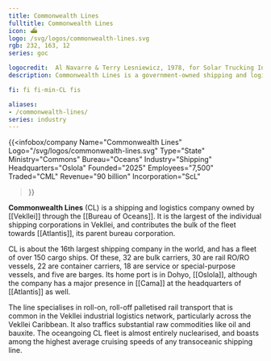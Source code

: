 ```yaml
---
title: Commonwealth Lines
fulltitle: Commonwealth Lines
icon: ⛴️
logo: /svg/logos/commonwealth-lines.svg
rgb: 232, 163, 12
series: goc

logocredit:  Al Navarre & Terry Lesniewicz, 1978, for Solar Trucking Incorporated.
description: Commonwealth Lines is a government-owned shipping and logistics corporation in Vekllei.

fi: fi fi-min-CL fis

aliases:
- /commonwealth-lines/
series: industry
---
```


{{<infobox/company
	 Name="Commonwealth Lines"
	 Logo="/svg/logos/commonwealth-lines.svg"
	 Type="State"
	 Ministry="Commons"
	 Bureau="Oceans"
	 Industry="Shipping"
	 Headquarters="Oslola"
	 Founded="2025"
	 Employees="7,500"
	 Traded="CML"
	 Revenue="90 billion"
	 Incorporation="ScL"
 >}}

<span class="fi fi-min-CL fis"></span>  **Commonwealth Lines** (CL) is a shipping and logistics company owned by [[Vekllei]] through the [[Bureau of Oceans]]. It is the largest of the individual shipping corporations in Vekllei, and contributes the bulk of the fleet towards [[Atlantis]], its parent bureau corporation.

CL is about the 16th largest shipping company in the world, and has a fleet of over 150 cargo ships. Of these, 32 are bulk carriers, 30 are rail RO/RO vessels, 22 are container carriers, 18 are service or special-purpose vessels, and five are barges. Its home port is in Dohyo, [[Oslola]], although the company has a major presence in [[Cama]] at the headquarters of [[Atlantis]] as well.

The line specialises in roll-on, roll-off palletised rail transport that is common in the Vekllei industrial logistics network, particularly across the Vekllei Caribbean. It also traffics substantial raw commodities like oil and bauxite. The oceangoing CL fleet is almost entirely nuclearised, and boasts among the highest average cruising speeds of any transoceanic shipping line.